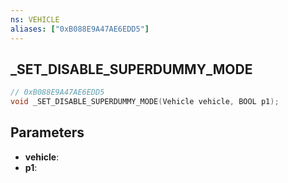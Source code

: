 ```yaml
---
ns: VEHICLE
aliases: ["0xB088E9A47AE6EDD5"]
---
```

## _SET_DISABLE_SUPERDUMMY_MODE

```c
// 0xB088E9A47AE6EDD5
void _SET_DISABLE_SUPERDUMMY_MODE(Vehicle vehicle, BOOL p1);
```

## Parameters
* **vehicle**: 
* **p1**: 

